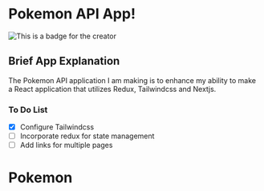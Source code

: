 # Pokemon API App!
![This is a badge for the creator](https://img.shields.io/badge/Made%20By%3A-Christian%20(Lucky)%20Luciano-brightgreen)

## Brief App Explanation 
The Pokemon API application I am making is to enhance my ability to make a React application that utilizes Redux, Tailwindcss and Nextjs.

### To Do List
-[x] Configure Tailwindcss
-[ ] Incorporate redux for state management
-[ ] Add links for multiple pages
# Pokemon
